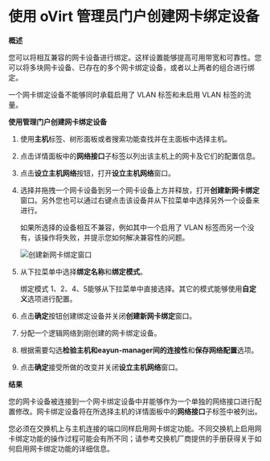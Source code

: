# 使用 oVirt 管理员门户创建网卡绑定设备

**概述**

  您可以将相互兼容的网卡设备进行绑定。这样设置能够提高可用带宽和可靠性。您可以将多块网卡设备、已存在的多个网卡绑定设备，或者以上两者的组合进行绑定。

  一个网卡绑定设备不能够同时承载启用了 VLAN 标签和未启用 VLAN 标签的流量。

**使用管理门户创建网卡绑定设备**

1. 使用**主机**标签、树形面板或者搜索功能查找并在主面板中选择主机。

1. 点击详情面板中的**网络接口**子标签以列出该主机上的网卡及它们的配置信息。

1. 点击**设立主机网络**按钮，打开**设立主机网络**窗口。

1. 选择并拖拽一个网卡设备到另一个网卡设备上方并释放，打开**创建新网卡绑定**窗口。另外您也可以通过右键点击该设备并从下拉菜单中选择另外一个设备来进行。

   如果所选择的设备相互不兼容，例如其中一个启用了 VLAN 标签而另一个没有，该操作将失败，并提示您如何解决兼容性的问题。

   ![创建新网卡绑定窗口](images/Hosts-Bond_Devices_Window.png)

1. 从下拉菜单中选择**绑定名称**和**绑定模式**。

   绑定模式 1、2、4、5能够从下拉菜单中直接选择。其它的模式能够使用**自定义**选项进行配置。

1. 点击**确定**按钮创建绑定设备并关闭**创建新网卡绑定**窗口。

1. 分配一个逻辑网络到刚创建的网卡绑定设备。

1. 根据需要勾选**检验主机和eayun-manager间的连接性**和**保存网络配置**选项。

1. 点击**确定**接受所做的改变并关闭**设立主机网络**窗口。

**结果**

  您的网卡设备被连接到一个网卡绑定设备中并能够作为一个单独的网络接口进行配置修改。网卡绑定设备将在所选择主机的详情面板中的**网络接口**子标签中被列出。

  您必须在交换机上与主机连接的端口同样启用网卡绑定功能。不同交换机上启用网卡绑定功能的操作过程可能会有所不同；请参考交换机厂商提供的手册获得关于如何启用网卡绑定功能的详细信息。

